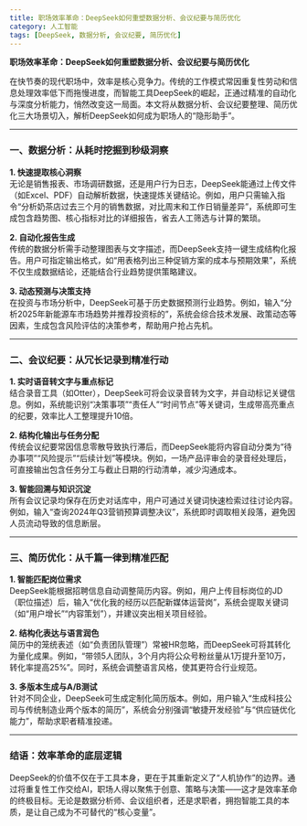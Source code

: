 ```yaml
---
title: 职场效率革命：DeepSeek如何重塑数据分析、会议纪要与简历优化
category: 人工智能
tags: [DeepSeek, 数据分析, 会议纪要, 简历优化]
---
```

**职场效率革命：DeepSeek如何重塑数据分析、会议纪要与简历优化**  

在快节奏的现代职场中，效率是核心竞争力。传统的工作模式常因重复性劳动和信息处理效率低下而拖慢进度，而智能工具DeepSeek的崛起，正通过精准的自动化与深度分析能力，悄然改变这一局面。本文将从数据分析、会议纪要整理、简历优化三大场景切入，解析DeepSeek如何成为职场人的“隐形助手”。  

---

### **一、数据分析：从耗时挖掘到秒级洞察**  

**1. 快速提取核心洞察**  
无论是销售报表、市场调研数据，还是用户行为日志，DeepSeek能通过上传文件（如Excel、PDF）自动解析数据，快速提炼关键结论。例如，用户只需输入指令“分析奶茶店过去三个月的销售数据，对比周末和工作日销量差异”，系统即可生成包含趋势图、核心指标对比的详细报告，省去人工筛选与计算的繁琐。  

**2. 自动化报告生成**  
传统的数据分析需手动整理图表与文字描述，而DeepSeek支持一键生成结构化报告。用户可指定输出格式，如“用表格列出三种促销方案的成本与预期效果”，系统不仅生成数据结论，还能结合行业趋势提供策略建议。  

**3. 动态预测与决策支持**  
在投资与市场分析中，DeepSeek可基于历史数据预测行业趋势。例如，输入“分析2025年新能源车市场趋势并推荐投资标的”，系统会综合技术发展、政策动态等因素，生成包含风险评估的决策参考，帮助用户抢占先机。  

---

### **二、会议纪要：从冗长记录到精准行动**  

**1. 实时语音转文字与重点标记**  
结合录音工具（如Otter），DeepSeek可将会议录音转为文字，并自动标记关键信息。例如，系统能识别“决策事项”“责任人”“时间节点”等关键词，生成带高亮重点的纪要，效率比人工整理提升10倍。  

**2. 结构化输出与任务分配**  
传统会议纪要常因信息零散导致执行滞后，而DeepSeek能将内容自动分类为“待办事项”“风险提示”“后续计划”等模块。例如，一场产品评审会的录音经处理后，可直接输出包含任务分工与截止日期的行动清单，减少沟通成本。  

**3. 智能回溯与知识沉淀**  
所有会议记录均保存在历史对话库中，用户可通过关键词快速检索过往讨论内容。例如，输入“查询2024年Q3营销预算调整决议”，系统即时调取相关段落，避免因人员流动导致的信息断层。  

---

### **三、简历优化：从千篇一律到精准匹配**  

**1. 智能匹配岗位需求**  
DeepSeek能根据招聘信息自动调整简历内容。例如，用户上传目标岗位的JD（职位描述）后，输入“优化我的经历以匹配新媒体运营岗”，系统会提取关键词（如“用户增长”“内容策划”），并建议突出相关项目经验。  

**2. 结构化表达与语言润色**  
简历中的笼统表述（如“负责团队管理”）常被HR忽略，而DeepSeek可将其转化为量化成果。例如，“带领5人团队，3个月内将公众号粉丝量从1万提升至10万，转化率提高25%”。同时，系统会调整语言风格，使其更符合行业规范。  

**3. 多版本生成与A/B测试**  
针对不同企业，DeepSeek可生成定制化简历版本。例如，用户输入“生成科技公司与传统制造业两个版本的简历”，系统会分别强调“敏捷开发经验”与“供应链优化能力”，帮助求职者精准投递。  

---

### **结语：效率革命的底层逻辑**  

DeepSeek的价值不仅在于工具本身，更在于其重新定义了“人机协作”的边界。通过将重复性工作交给AI，职场人得以聚焦于创意、策略与决策——这才是效率革命的终极目标。无论是数据分析师、会议组织者，还是求职者，拥抱智能工具的本质，是让自己成为不可替代的“核心变量”。  